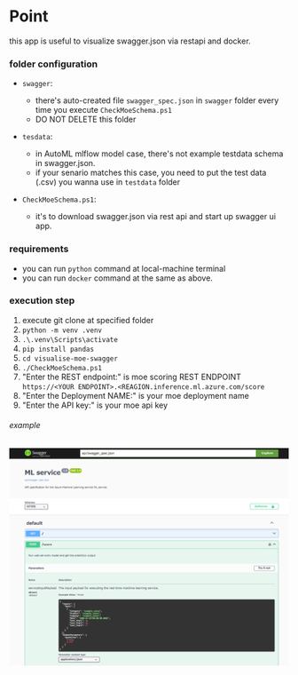 ﻿# Point
this app is useful to visualize swagger.json via restapi and docker.

### folder configuration
- `swagger`: 
  - there's auto-created file `swagger_spec.json` in `swagger` folder every time you execute `CheckMoeSchema.ps1` 
  - DO NOT DELETE this folder

- `tesdata`:
  - in AutoML mlflow model case, there's not example testdata schema in swagger.json. 
  - if your senario matches this case,  you need to put the test data (.csv) you wanna use in `testdata` folder

- `CheckMoeSchema.ps1`:
  - it's to download swagger.json via rest api and start up swagger ui app. 

### requirements
- you can run `python` command at local-machine terminal
- you can run `docker` command at the same as above.

### execution step
1. execute git clone at specified folder
1. `python -m venv .venv`
1. `.\.venv\Scripts\activate`
1. `pip install pandas`
1. `cd visualise-moe-swagger`
1. `./CheckMoeSchema.ps1`
  1. "Enter the REST endpoint:" is moe scoring REST ENDPOINT `https://<YOUR ENDPOINT>.<REAGION.inference.ml.azure.com/score`
  1. "Enter the Deployment NAME:" is your moe deployment name
  1. "Enter the API key:" is your moe api key

###### example
<img src='./description.png'></img>